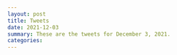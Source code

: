 ```yaml
---
layout: post
title: Tweets
date: 2021-12-03
summary: These are the tweets for December 3, 2021.
categories:
---
```


